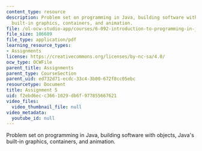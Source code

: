 ```yaml
---
content_type: resource
description: Problem set on programming in Java, building software with objects, Java's
  built-in graphics, containers, and animation.
file: /ol-ocw-studio-app/courses/6-092-introduction-to-programming-in-java-january-iap-2010/f2ebd6ecc3661029db6f977855667621_MIT6_092IAP10_assn05.pdf
file_size: 106689
file_type: application/pdf
learning_resource_types:
- Assignments
license: https://creativecommons.org/licenses/by-nc-sa/4.0/
ocw_type: OCWFile
parent_title: Assignments
parent_type: CourseSection
parent_uid: ed732d71-ecdc-33c4-3b00-672f8cc05ebc
resourcetype: Document
title: Assignment 5
uid: f2ebd6ec-c366-1029-db6f-977855667621
video_files:
  video_thumbnail_file: null
video_metadata:
  youtube_id: null
---
```

Problem set on programming in Java, building software with objects, Java's built-in graphics, containers, and animation.